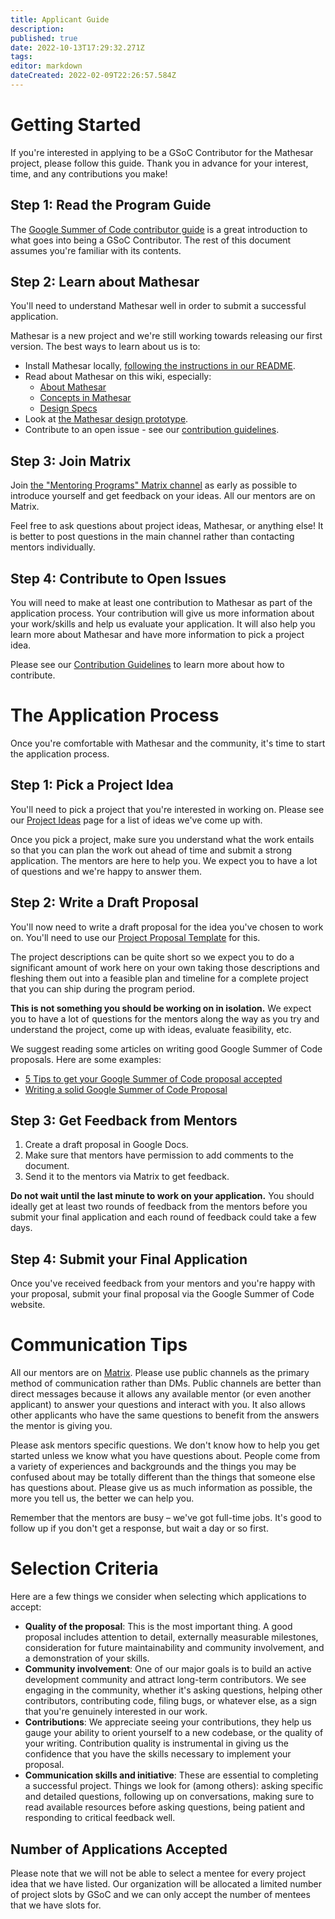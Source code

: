 ```yaml
---
title: Applicant Guide
description: 
published: true
date: 2022-10-13T17:29:32.271Z
tags: 
editor: markdown
dateCreated: 2022-02-09T22:26:57.584Z
---
```


# Getting Started

If you're interested in applying to be a GSoC Contributor for the Mathesar project, please follow this guide. Thank you in advance for your interest, time, and any contributions you make!

## Step 1: Read the Program Guide

The [Google Summer of Code contributor guide](https://google.github.io/gsocguides/student/) is a great introduction to what goes into being a GSoC Contributor. The rest of this document assumes you're familiar with its contents.

## Step 2: Learn about Mathesar
You'll need to understand Mathesar well in order to submit a successful application. 

Mathesar is a new project and we're still working towards releasing our first version. The best ways to learn about us is to:
- Install Mathesar locally, [following the instructions in our README](https://github.com/centerofci/mathesar).
- Read about Mathesar on this wiki, especially:
  - [About Mathesar](/en/product/about)
  - [Concepts in Mathesar](/en/product/concepts)
  - [Design Specs](/en/design/specs)
- Look at [the Mathesar design prototype](https://mathesar-prototype.netlify.app/).
- Contribute to an open issue - see our [contribution guidelines](/en/community/contributing).

## Step 3: Join Matrix
Join [the "Mentoring Programs" Matrix channel](/en/community/matrix) as early as possible to introduce yourself and get feedback on your ideas. All our mentors are on Matrix. 

Feel free to ask questions about project ideas, Mathesar, or anything else! It is better to post questions in the main channel rather than contacting mentors individually. 

## Step 4: Contribute to Open Issues
You will need to make at least one contribution to Mathesar as part of the application process. Your contribution will give us more information about your work/skills and help us evaluate your application. It will also help you learn more about Mathesar and have more information to pick a project idea.

Please see our [Contribution Guidelines](/en/community/contributing) to learn more about how to contribute.

# The Application Process
Once you're comfortable with Mathesar and the community, it's time to start the application process.

## Step 1: Pick a Project Idea
You'll need to pick a project that you're interested in working on. Please see our [Project Ideas](/en/community/mentoring/project-ideas) page for a list of ideas we've come up with.

Once you pick a project, make sure you understand what the work entails so that you can plan the work out ahead of time and submit a strong application. The mentors are here to help you. We expect you to have a lot of questions and we're happy to answer them.

## Step 2: Write a Draft Proposal
You'll now need to write a draft proposal for the idea you've chosen to work on. You'll need to use our [Project Proposal Template](/en/community/mentoring/project-proposal-template) for this.

The project descriptions can be quite short so we expect you to do a significant amount of work here on your own taking those descriptions and fleshing them out into a feasible plan and timeline for a complete project that you can ship during the program period.

**This is not something you should be working on in isolation.** We expect you to have a lot of questions for the mentors along the way as you try and understand the project, come up with ideas, evaluate feasibility, etc. 

We suggest reading some articles on writing good Google Summer of Code proposals. Here are some examples:

* [5 Tips to get your Google Summer of Code proposal accepted](https://people.csail.mit.edu/baghdadi/TXT_blog/5_advices_to_get_your_proposal_accepted.lyx.html)
* [Writing a solid Google Summer of Code Proposal](https://medium.com/@evenstensberg/writing-a-solid-google-summer-of-code-proposal-a200fc6e785b)

## Step 3: Get Feedback from Mentors
1. Create a draft proposal in Google Docs.
2. Make sure that mentors have permission to add comments to the document.
3. Send it to the mentors via Matrix to get feedback.

**Do not wait until the last minute to work on your application.** You should ideally get at least two rounds of feedback from the mentors before you submit your final application and each round of feedback could take a few days.

## Step 4: Submit your Final Application
Once you've received feedback from your mentors and you're happy with your proposal, submit your final proposal via the Google Summer of Code website.

# Communication Tips
All our mentors are on [Matrix](/en/community/matrix). Please use public channels as the primary method of communication rather than DMs. Public channels are better than direct messages because it allows any available mentor (or even another applicant) to answer your questions and interact with you. It also allows other applicants who have the same questions to benefit from the answers the mentor is giving you.

Please ask mentors specific questions. We don't know how to help you get started unless we know what you have questions about. People come from a variety of experiences and backgrounds and the things you may be confused about may be totally different than the things that someone else has questions about. Please give us as much information as possible, the more you tell us, the better we can help you.

Remember that the mentors are busy – we've got full-time jobs. It's good to follow up if you don't get a response, but wait a day or so first.

# Selection Criteria

Here are a few things we consider when selecting which applications to accept:

- **Quality of the proposal**: This is the most important thing. A good proposal includes attention to detail, externally measurable milestones, consideration for future maintainability and community involvement, and a demonstration of your skills.
- **Community involvement**: One of our major goals is to build an active development community and attract long-term contributors. We see engaging in the community, whether it's asking questions, helping other contributors, contributing code, filing bugs, or whatever else, as a sign that you're genuinely interested in our work.
- **Contributions**: We appreciate seeing your contributions, they help us gauge your ability to orient yourself to a new codebase, or the quality of your writing. Contribution quality is instrumental in giving us the confidence that you have the skills necessary to implement your proposal.
- **Communication skills and initiative**: These are essential to completing a successful project. Things we look for (among others): asking specific and detailed questions, following up on conversations, making sure to read available resources before asking questions, being patient and responding to critical feedback well.

## Number of Applications Accepted
Please note that we will not be able to select a mentee for every project idea that we have listed. Our organization will be allocated a limited number of project slots by GSoC and we can only accept the number of mentees that we have slots for.
